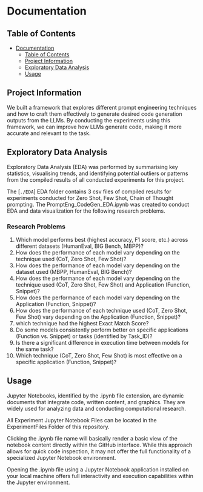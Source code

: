 # Documentation

## Table of Contents

- [Documentation](#documentation)
  - [Table of Contents](#table-of-contents)
  - [Project Information](#project-information)
  - [Exploratory Data Analysis](#project-eda)
  - [Usage](#usage)

## Project Information

We built a framework that explores different prompt engineering techniques and how to craft them effectively to generate desired code generation outputs from the LLMs. By conducting the experiments using this framework, we can improve how LLMs generate code, making it more accurate and relevant to the task.

## Exploratory Data Analysis
Exploratory Data Analysis (EDA) was performed by summarising key statistics, visualising trends, and identifying potential outliers or patterns from the compiled results of all conducted experiments for this project.

The [`./EDA`] EDA folder contains 3 csv files of compiled results for experiments conducted for Zero Shot, Few Shot, Chain of Thought prompting. The PromptEng_CodeGen_EDA.ipynb was created to conduct EDA and data visualization for the following research problems.

### Research Problems
1. Which model performs best (highest accuracy, F1 score, etc.) across different datasets (HumanEval, BIG Bench, MBPP)?
2. How does the performance of each model vary depending on the technique used (CoT, Zero Shot, Few Shot)?
3. How does the performance of each model vary depending on the dataset used (MBPP, HumanEval, BIG Bench)?
4. How does the performance of each model vary depending on the technique used (CoT, Zero Shot, Few Shot) and Application (Function, Snippet)?
5. How does the performance of each model vary depending on the Application (Function, Snippet)?
6. How does the performance of each technique used (CoT, Zero Shot, Few Shot) vary depending on the Application (Function, Snippet)?
7. which technique had the highest Exact Match Score?
8. Do some models consistently perform better on specific applications (Function vs. Snippet) or tasks (identified by Task_ID)?
9. Is there a significant difference in execution time between models for the same task?
10. Which technique (CoT, Zero Shot, Few Shot) is most effective on a specific application (Function, Snippet)?

## Usage

Jupyter Notebooks, identified by the .ipynb file extension, are dynamic documents that integrate code, written content, and graphics. They are widely used for analyzing data and conducting computational research. 

All Experiment Jupyter Notebook Files can be located in the ExperimentFiles Folder of this repository. 

Clicking the .ipynb file name will basically render a basic view of the notebook content directly within the GitHub interface. While this approach allows for quick code inspection, it may not offer the full functionality of a specialized Jupyter Notebook environment. 

Opening the .ipynb file using a Jupyter Notebook application installed on your local machine offers full interactivity and execution capabilities within the Jupyter environment.
